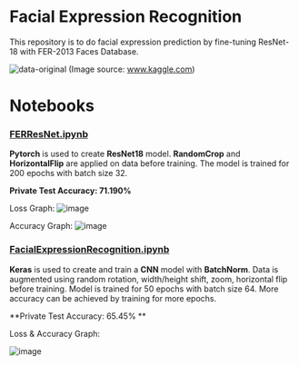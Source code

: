 # Facial Expression Recognition

This repository is to do facial expression prediction by fine-tuning ResNet-18 with FER-2013 Faces Database.

![data-original](https://user-images.githubusercontent.com/11619444/127019677-db8141b8-ab28-46de-a695-237fa894e227.png)
(Image source: www.kaggle.com)

# Notebooks

### [FERResNet.ipynb](https://github.com/mansikataria/FacialExpressionRecognition/blob/main/FERResNet.ipynb)

**Pytorch** is used to create **ResNet18** model. **RandomCrop** and **HorizontalFlip** are applied on data before training. The model is trained for 200 epochs with batch size 32.

**Private Test Accuracy: 71.190%**

Loss Graph:
![image](https://user-images.githubusercontent.com/11619444/127031833-2b114201-88fb-4c0b-bf38-1777d77cde06.png)

Accuracy Graph:
![image](https://user-images.githubusercontent.com/11619444/127031883-45cecb3c-af0a-4e9e-862c-e1e5aca97501.png)


### [FacialExpressionRecognition.ipynb](https://github.com/mansikataria/FacialExpressionRecognition/blob/main/FacialExpressionRecognition.ipynb)

**Keras** is used to create and train a **CNN** model with **BatchNorm**. Data is augmented using random rotation, width/height shift, zoom, horizontal flip before training. Model is trained for 50 epochs with batch size 64. More accuracy can be achieved by training for more epochs.

**Private Test Accuracy: 65.45% **

Loss & Accuracy Graph: 

![image](https://user-images.githubusercontent.com/11619444/127021241-aa04a488-e947-4b50-9f59-4f62148750fc.png)


